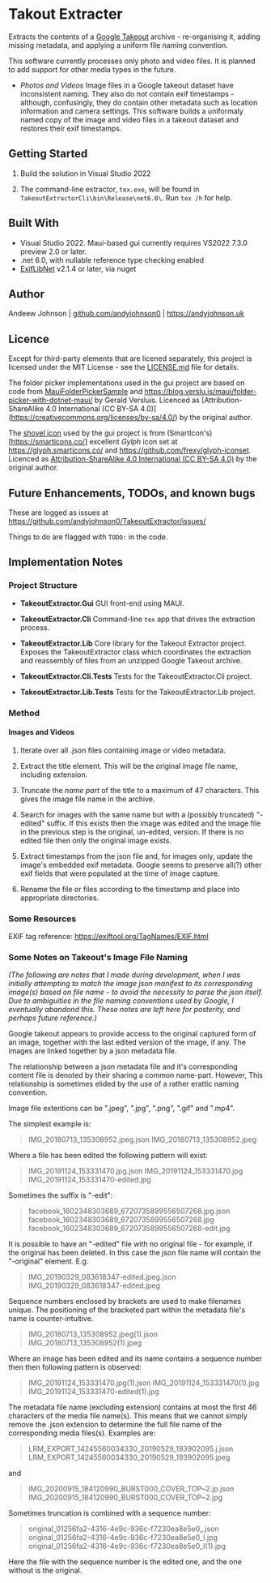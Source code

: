 ﻿# Takout Extracter

Extracts the contents of a [Google Takeout](https://takeout.google.com/) archive - re-organising it, adding missing metadata, and
applying a uniform file naming convention.

This software currently processes only photo and video files. It is planned to add support for other media types in the future.

- *Photos and Videos* Image files in a Google takeout dataset have inconsistent naming. They also do not contain exif timestamps -
although, confusingly, they do contain other metadata such as location information and camera settings. This software builds a uniformaly
named copy of the image and video files in a takeout dataset and restores their exif timestamps.


## Getting Started

1. Build the solution in Visual Studio 2022

2. The command-line extractor, `tex.exe`, will be found in `TakeoutExtractorCli\bin\Release\net6.0\`.
Run `tex /h` for help.


## Built With

- Visual Studio 2022. Maui-based gui currently requires VS2022 7.3.0 preview 2.0 or later.
- .net 6.0, with nullable reference type checking enabled
- [ExifLibNet](https://www.nuget.org/packages/ExifLibNet) v2.1.4 or later, via nuget


## Author

Andeew Johnson | [github.com/andyjohnson0](https://github.com/andyjohnson0) | https://andyjohnson.uk


## Licence

Except for third-party elements that are licened separately, this project is licensed under the MIT License - see the [LICENSE.md](LICENSE.md) file for details.

The folder picker implementations used in the gui project are based on code from [MauiFolderPickerSample](https://github.com/jfversluis/MauiFolderPickerSample)
and https://blog.verslu.is/maui/folder-picker-with-dotnet-maui/ by Gerald Versluis. 
Licenced as [Attribution-ShareAlike 4.0 International (CC BY-SA 4.0)] (https://creativecommons.org/licenses/by-sa/4.0/) by the original author.

The [shovel icon](https://github.com/frexy/glyph-iconset/blob/master/svg/si-glyph-shovel.svg) used by the gui project is from (SmartIcon's)[https://smarticons.co/]
excellent *Gylph* icon set at https://glyph.smarticons.co/ and https://github.com/frexy/glyph-iconset. 
Licenced as [Attribution-ShareAlike 4.0 International (CC BY-SA 4.0)](http://creativecommons.org/licenses/by-sa/4.0/) by the original author.


## Future Enhancements, TODOs, and known bugs

These are logged as issues at https://github.com/andyjohnson0/TakeoutExtractor/issues/

Things to do are flagged with `TODO:` in the code. 



## Implementation Notes

### Project Structure

- **TakeoutExtractor.Gui** GUI front-end using MAUI.

- **TakeoutExtractor.Cli** Command-line `tex` app that drives the extraction process.

- **TakeoutExtractor.Lib** Core library for the Takeout Extractor project. Exposes the TakeoutExtractor class which
coordinates the extraction and reassembly of files from an unzipped Google Takeout archive.

- **TakeoutExtractor.Cli.Tests** Tests for the TakeoutExtractor.Cli project.

- **TakeoutExtractor.Lib.Tests** Tests for the TakeoutExtractor.Lib project.


### Method

#### Images and Videos

1. Iterate over all .json files containing image or video metadata.

2. Extract the title element. This will be the original image file name, including extension.

3. Truncate the *name part* of the title to a maximum of 47 characters. This gives the image file name in the archive.

4. Search for images with the same name but with a (possibly truncated) "-edited" suffix. If this exists then the
image was edited and the image file in the previous step is the original, un-edited, version. If there is no edited
file then only the original image exists.

5. Extract timestamps from the json file and, for images only, update the image's embedded exif metadata. Google seems
to preserve all(?) other exif fields that were populated at the time of image capture.

6. Rename the file or files according to the timestamp and place into appropriate directories.



### Some Resources

EXIF tag reference: <https://exiftool.org/TagNames/EXIF.html>


### Some Notes on Takeout's Image File Naming

*(The following are notes that I made during development, when I was initially attempting to match the image json manifest to
its corresponding image(s) based on file name - to avoid the necessity to parse the json itself. Due to ambiguities in the file
naming conventions used by Google, I eventually abandond this. These notes are left here for posterity, and perhaps future
reference.)*

Google takeout appears to provide access to the original captured form of an image, together with the last edited version of
the image, if any. The images are linked together by a json metadata file.

The relationship between a json metadata file and it's corresponding content file is denoted by their sharing a common name-part.
However, This relationship is sometimes elided by the use of a rather erattic naming convention.

Image file extentions can be ".jpeg", ".jpg", ".png", ".gif" and ".mp4".


The simplest example is:

> IMG_20180713_135308952.jpeg.json
> IMG_20180713_135308952.jpeg


Where a file has been edited the following pattern will exist:

> IMG_20191124_153331470.jpg.json
> IMG_20191124_153331470.jpg
> IMG_20191124_153331470-edited.jpg

Sometimes the suffix is "-edit":

> facebook_1602348303689_6720735899556507268.jpg.json
> facebook_1602348303689_6720735899556507268.jpg
> facebook_1602348303689_6720735899556507268-edit.jpg


It is possible to have an "-edited" file with no original file - for example, if the original has been deleted.
In this case the json file name will contain the "-original" element. E.g.

> IMG_20190329_083618347-edited.jpeg.json
> IMG_20190329_083618347-edited.jpeg


Sequence numbers enclosed by brackets are used to make filenames unique.
The positioning of the bracketed part within the metadata file's name is counter-intuitive.

> IMG_20180713_135308952.jpeg(1).json
> IMG_20180713_135308952(1).jpeg


Where an image has been edited and its name contains a sequence number then then following pattern is observed:

> IMG_20191124_153331470.jpg(1).json
> IMG_20191124_153331470(1).jpg
> IMG_20191124_153331470-edited(1).jpg


The metadata file name (excluding extension) contains at most the first 46 characters of the media file name(s).
This means that we cannot simply remove the .json extension to determine the full file name of the corresponding
media files(s). Examples are:

> LRM_EXPORT_14245560034330_20190529_193902095.j.json
> LRM_EXPORT_14245560034330_20190529_193902095.jpeg

and

> IMG_20200915_184120990_BURST000_COVER_TOP~2.jp.json
> IMG_20200915_184120990_BURST000_COVER_TOP~2.jpg


Sometimes truncation is combined with a sequence number:

> original_01256fa2-4316-4e9c-936c-f7230ea8e5e0_.json
> original_01256fa2-4316-4e9c-936c-f7230ea8e5e0_I.jpg
> original_01256fa2-4316-4e9c-936c-f7230ea8e5e0_I(1).jpg

Here the file with the sequence number is the edited one, and the one without is the original.
